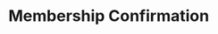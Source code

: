 Membership Confirmation
======

<div id="dqRcPmjGnf">
    <script type="text/javascript" src="https://default.salsalabs.org/api/widget/template/70b24b94-1c6c-4d16-bea6-77ee565f7da1/?tId=dqRcPmjGnf" ></script>
</div>
